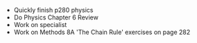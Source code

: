 - Quickly finish p280 physics
- Do Physics Chapter 6 Review
- Work on specialist
- Work on Methods 8A 'The Chain Rule' exercises on page 282
